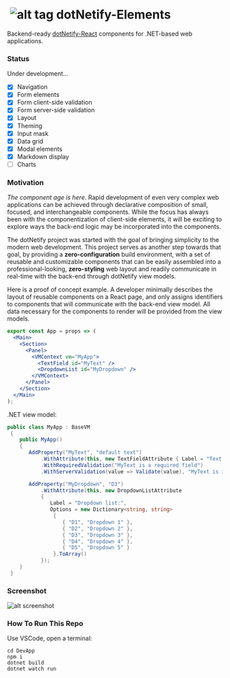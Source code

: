 # &nbsp;![alt tag](http://dotnetify.net/content/images/greendot.png) dotNetify-Elements

Backend-ready [dotNetify-React](http://dotnetify.net/react) components for .NET-based web applications. 

### Status
Under development...
- [x] Navigation
- [x] Form elements
- [x] Form client-side validation
- [x] Form server-side validation
- [x] Layout
- [x] Theming
- [x] Input mask
- [x] Data grid
- [x] Modal elements
- [x] Markdown display
- [ ] Charts

### Motivation

_The component age is here_.  Rapid development of even very complex web applications can be achieved through declarative composition of 
small, focused, and interchangeable components.  While the focus has always been with the componentization of client-side elements, 
it will be exciting to explore ways the back-end logic may be incorporated into the components.  

The dotNetify project was started with the goal of bringing simplicity to the modern web development.
This project serves as another step towards that goal, by providing a **zero-configuration** build environment,
with a set of reusable and customizable components that can be easily assembled into a professional-looking, **zero-styling** web layout and readily communicate in real-time with the back-end through dotNetify view models.

Here is a proof of concept example.  A developer minimally describes the layout of reusable components on a React page, and only assigns identifiers to components that will communicate with the back-end view model.  All data necessary for the components to render will be provided from the view models.

```jsx
export const App = props => (
  <Main>
    <Section>
      <Panel>
        <VMContext vm="MyApp">
          <TextField id="MyText" />
          <DropdownList id="MyDropdown" />
        </VMContext>
      </Panel>
    </Section>
  </Main>
);
```

.NET view model:
```c#
public class MyApp : BaseVM
 {
    public MyApp()
    {
       AddProperty("MyText", "default text")
           .WithAttribute(this, new TextFieldAttribute { Label = "Text:", Placeholder = "Enter text" })
           .WithRequiredValidation("MyText is a required field")
           .WithServerValidation(value => Validate(value), "MyText is invalid");

       AddProperty("MyDropdown", "D3")
           .WithAttribute(this, new DropdownListAttribute
           {
              Label = "Dropdown list:",
              Options = new Dictionary<string, string>
               {
                  { "D1", "Dropdown 1" },
                  { "D2", "Dropdown 2" },
                  { "D3", "Dropdown 3" },
                  { "D4", "Dropdown 4" },
                  { "D5", "Dropdown 5" }
               }.ToArray()
           });
    }
 }
```
### Screenshot

![alt screenshot](https://dsuryd.tinytake.com/media/717f8e?filename=1521916176465_DotNetifyElement_Screenshot_032418.gif&&type=attachment)

### How To Run This Repo

Use VSCode, open a terminal:

```
cd DevApp
npm i 
dotnet build
dotnet watch run
```
